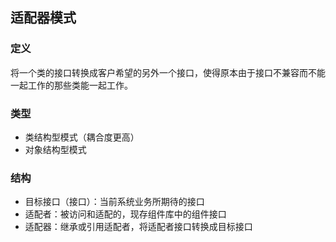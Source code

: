 ## 适配器模式
### 定义
将一个类的接口转换成客户希望的另外一个接口，使得原本由于接口不兼容而不能一起工作的那些类能一起工作。
### 类型
+ 类结构型模式（耦合度更高）
+ 对象结构型模式
### 结构
+ 目标接口（接口）：当前系统业务所期待的接口
+ 适配者：被访问和适配的，现存组件库中的组件接口
+ 适配器：继承或引用适配者，将适配者接口转换成目标接口